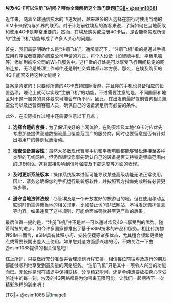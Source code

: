 **埃及4G卡可以注册飞机吗？带你全面解析这个热门话题[[TG💪+ @esim1088](https://t.me/s/esim1088)]**

近年来，随着全球通信技术的飞速发展，越来越多的人选择在旅行时使用当地的SIM卡来保持与外界的联系。对于计划前往埃及的游客来说，了解如何在当地获取和使用4G卡是非常重要的。然而，在埃及购买或注册4G卡后，是否能够实现所谓的“注册飞机”功能却成了许多人关心的问题。

首先，我们需要明确什么是“注册飞机”。通常情况下，“注册飞机”指的是通过手机应用程序或者直接向航空公司申请的方式，将个人设备（如智能手机、平板电脑等）添加到航空公司的Wi-Fi服务中。这样做的好处是可以享受飞行期间稳定的网络连接，无论是处理工作邮件还是刷社交媒体都非常方便。那么，在埃及购买的4G卡能否支持这种功能呢？

答案是肯定的！只要你所选的4G卡支持国际漫游，并且你的手机也具备相应的设置选项，理论上就可以实现“注册飞机”的功能。不过需要注意的是，不同国家和地区对于这一服务的具体要求可能会有所不同。因此，在出发前最好提前咨询相关航空公司以及运营商客服人员，确保自己的设备满足所有必要的条件。

此外，在实际操作过程中还需要注意以下几点：

1. **选择合适的套餐**：为了保证良好的上网体验，在购买埃及本地4G卡时应优先考虑那些提供高速数据流量且覆盖范围广的服务商。同时也要留意是否有针对出境用户的特别优惠活动。
   
2. **检查设备兼容性**：虽然大多数现代智能手机和平板电脑都能够轻松连接至各种类型的无线网络，但仍然建议您事先确认自己的设备是否支持特定频率范围内的LTE频段。这将直接影响到信号强度及下载速度等方面的表现。

3. **及时更新系统版本**：操作系统版本过低可能导致某些高级功能无法正常使用。因此，请务必确保您的手机运行最新版软件，并按照官方指南完成所有必要更新步骤。

4. **遵守当地法律法规**：尽管埃及是一个开放友好的旅游目的地，但在使用移动互联网时仍需遵循当地的相关规定。比如禁止访问非法网站、不得发送骚扰信息等内容。如果违反了这些规则，可能会面临罚款甚至更严重的后果。

最后值得一提的是，“注册飞机”并不是唯一可以通过埃及4G卡享受到的优势。随着科技的进步，如今许多国家都推出了基于eSIM技术的产品和服务。相比传统物理SIM卡而言，eSIM具有体积小巧、安装便捷等诸多优点，尤其适合频繁更换地点或需要长期出差人士使用。如果您对这方面感兴趣的话，不妨关注一下由@esim1088提供的相关信息吧！

综上所述，只要做好充分准备并合理规划行程安排，相信每位前往埃及旅行的朋友都能够顺利地享受到高质量的网络服务。“注册飞机”只是其中一项令人兴奋的功能而已。无论你是想在旅途中保持联络、分享精彩瞬间，还是单纯想要放松身心享受旅途中的每一刻，埃及的4G网络都将为你带来无限可能。让我们一起期待下一次精彩旅程的到来吧！

[[TG💪+ @esim1088](https://t.me/s/esim1088) ![Image](https://i.postimg.cc/4NQfJmqS/Snipaste-2025-05-13-00-14-12.png)]